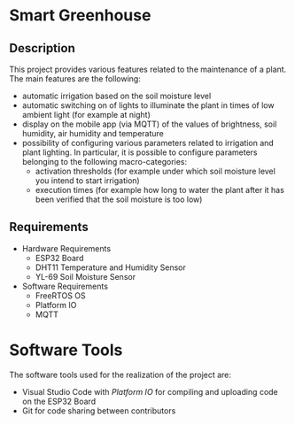 # Smart Greenhouse
## Description
This project provides various features related to the maintenance of a plant.
The main features are the following:
- automatic irrigation based on the soil moisture level
- automatic switching on of lights to illuminate the plant in times of low ambient light (for example at night)
- display on the mobile app (via MQTT) of the values ​​of brightness, soil humidity, air humidity and temperature
- possibility of configuring various parameters related to irrigation and plant lighting. In particular, it is possible to configure parameters belonging to the following macro-categories:
  - activation thresholds (for example under which soil moisture level you intend to start irrigation)
  - execution times (for example how long to water the plant after it has been verified that the soil moisture is too low)
## Requirements
- Hardware Requirements
  - ESP32 Board
  - DHT11 Temperature and Humidity Sensor
  - YL-69 Soil Moisture Sensor
- Software Requirements
  - FreeRTOS OS
  - Platform IO
  - MQTT
  
# Software Tools
The software tools used for the realization of the project are:
- Visual Studio Code with *Platform IO* for compiling and uploading code on the ESP32 Board
- Git for code sharing between contributors
